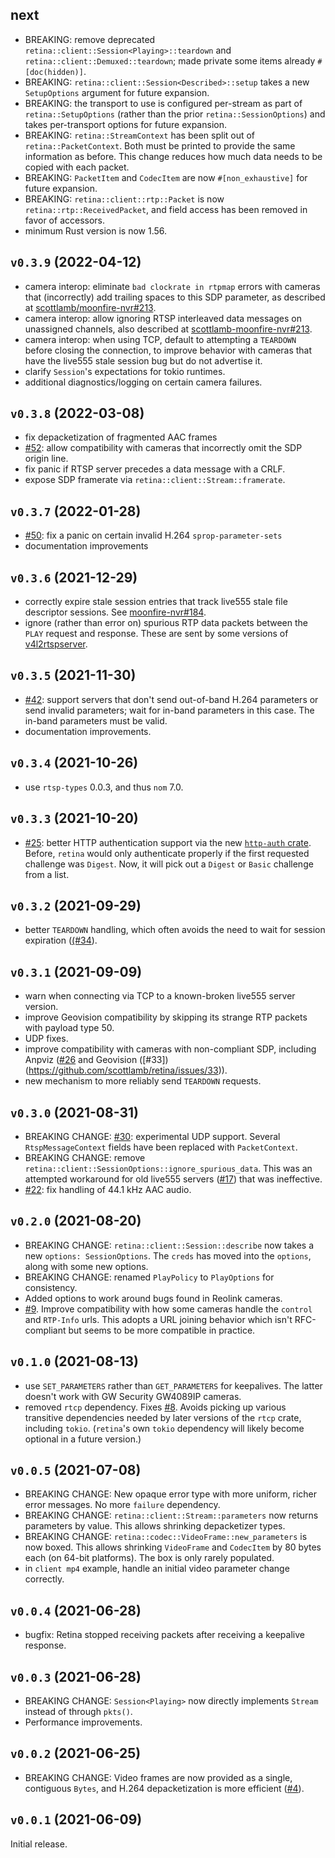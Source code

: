 ## next

*   BREAKING: remove deprecated `retina::client::Session<Playing>::teardown` and
    `retina::client::Demuxed::teardown`; made private some items already
    `#[doc(hidden)]`.
*   BREAKING: `retina::client::Session<Described>::setup` takes a new
    `SetupOptions` argument for future expansion.
*   BREAKING: the transport to use is configured per-stream as part of
    `retina::SetupOptions` (rather than the prior `retina::SessionOptions`) and
    takes per-transport options for future expansion.
*   BREAKING: `retina::StreamContext` has been split out of
    `retina::PacketContext`. Both must be printed to provide the same
    information as before. This change reduces how much data needs to be copied
    with each packet.
*   BREAKING: `PacketItem` and `CodecItem` are now `#[non_exhaustive]` for
    future expansion.
*   BREAKING: `retina::client::rtp::Packet` is now
    `retina::rtp::ReceivedPacket`, and field access has been removed in favor
    of accessors.
*   minimum Rust version is now 1.56.

## `v0.3.9` (2022-04-12)

*   camera interop: eliminate `bad clockrate in rtpmap` errors with cameras that
    (incorrectly) add trailing spaces to this SDP parameter, as described at
    [scottlamb/moonfire-nvr#213](https://github.com/scottlamb/moonfire-nvr/issues/213#issue-1190760423).
*   camera interop: allow ignoring RTSP interleaved data messages on unassigned
    channels, also described at [scottlamb-moonfire-nvr#213](https://github.com/scottlamb/moonfire-nvr/issues/213#issuecomment-1089411093).
*   camera interop: when using TCP, default to attempting a `TEARDOWN`  before
    closing the connection, to improve behavior with cameras that have the
    live555 stale session bug but do not advertise it.
*   clarify `Session`'s expectations for tokio runtimes.
*   additional diagnostics/logging on certain camera failures.

## `v0.3.8` (2022-03-08)

*   fix depacketization of fragmented AAC frames
*   [#52](https://github.com/scottlamb/retina/issues/52): allow compatibility
    with cameras that incorrectly omit the SDP origin line.
*   fix panic if RTSP server precedes a data message with a CRLF.
*   expose SDP framerate via `retina::client::Stream::framerate`.

## `v0.3.7` (2022-01-28)

*   [#50](https://github.com/scottlamb/retina/pull/50): fix a panic on certain
    invalid H.264 `sprop-parameter-sets`
*   documentation improvements

## `v0.3.6` (2021-12-29)

*   correctly expire stale session entries that track live555 stale file
    descriptor sessions.
    See [moonfire-nvr#184](https://github.com/scottlamb/moonfire-nvr/issues/184).
*   ignore (rather than error on) spurious RTP data packets between the `PLAY`
    request and response. These are sent by some versions of
    [v4l2rtspserver](https://github.com/mpromonet/v4l2rtspserver).

## `v0.3.5` (2021-11-30)

*   [#42](https://github.com/scottlamb/retina/issues/42): support servers that
    don't send out-of-band H.264 parameters or send invalid parameters; wait for
    in-band parameters in this case. The in-band parameters must be valid.
*   documentation improvements.

## `v0.3.4` (2021-10-26)

*   use `rtsp-types` 0.0.3, and thus `nom` 7.0.

## `v0.3.3` (2021-10-20)

*   [#25](https://github.com/scottlamb/retina/issues/25): better HTTP
    authentication support via the new [`http-auth`
    crate](https://crates.io/crates/http-auth). Before, `retina` would only
    authenticate properly if the first requested challenge was `Digest`. Now, it
    will pick out a `Digest` or `Basic` challenge from a list.

## `v0.3.2` (2021-09-29)

*   better `TEARDOWN` handling, which often avoids the need to wait for session
    expiration ([(#34](https://github.com/scottlamb/retina/issues/34)).

## `v0.3.1` (2021-09-09)

*   warn when connecting via TCP to a known-broken live555 server version.
*   improve Geovision compatibility by skipping its strange RTP packets with
    payload type 50.
*   UDP fixes.
*   improve compatibility with cameras with non-compliant SDP, including
    Anpviz ([#26](https://github.com/scottlamb/retina/issues/26) and
    Geovision ([#33])(https://github.com/scottlamb/retina/issues/33)).
*   new mechanism to more reliably send `TEARDOWN` requests.

## `v0.3.0` (2021-08-31)

*   BREAKING CHANGE: [#30](https://github.com/scottlamb/retina/issues/30):
    experimental UDP support. Several `RtspMessageContext` fields have been
    replaced with `PacketContext`.
*   BREAKING CHANGE: remove `retina::client::SessionOptions::ignore_spurious_data`. This
    was an attempted workaround for old live555 servers
    ([#17](https://github.com/scottlamb/retina/issues/17)) that was ineffective.
*   [#22](https://github.com/scottlamb/retina/issues/22): fix handling of
    44.1 kHz AAC audio.

## `v0.2.0` (2021-08-20)

*   BREAKING CHANGE: `retina::client::Session::describe` now takes a new
    `options: SessionOptions`. The `creds` has moved into the `options`, along
    with some new options.
*   BREAKING CHANGE: renamed `PlayPolicy` to `PlayOptions` for consistency.
*   Added options to work around bugs found in Reolink cameras.
*   [#9](https://github.com/scottlamb/retina/issues/9). Improve compatibility
    with how some cameras handle the `control` and `RTP-Info` urls. This
    adopts a URL joining behavior which isn't RFC-compliant but seems to
    be more compatible in practice.

## `v0.1.0` (2021-08-13)

*   use `SET_PARAMETERS` rather than `GET_PARAMETERS` for keepalives.
    The latter doesn't work with GW Security GW4089IP cameras.
*   removed `rtcp` dependency. Fixes
    [#8](https://github.com/scottlamb/retina/issues/8). Avoids picking up
    various transitive dependencies needed by later versions of the `rtcp`
    crate, including `tokio`. (`retina`'s own `tokio` dependency will likely
    become optional in a future version.)

## `v0.0.5` (2021-07-08)

*   BREAKING CHANGE: New opaque error type with more uniform, richer error
    messages. No more `failure` dependency.
*   BREAKING CHANGE: `retina::client::Stream::parameters` now returns parameters
    by value. This allows shrinking depacketizer types.
*   BREAKING CHANGE: `retina::codec::VideoFrame::new_parameters` is now boxed.
    This allows shrinking `VideoFrame` and `CodecItem` by 80 bytes each (on
    64-bit platforms). The box is only rarely populated.
*   in `client mp4` example, handle an initial video parameter change correctly.

## `v0.0.4` (2021-06-28)

*   bugfix: Retina stopped receiving packets after receiving a keepalive response.

## `v0.0.3` (2021-06-28)

*   BREAKING CHANGE: `Session<Playing>` now directly implements `Stream` instead of
    through `pkts()`.
*   Performance improvements.

## `v0.0.2` (2021-06-25)

*   BREAKING CHANGE: Video frames are now provided as a single, contiguous `Bytes`, and
    H.264 depacketization is more efficient ([#4](https://github.com/scottlamb/retina/issues/4)).

## `v0.0.1` (2021-06-09)

Initial release.
